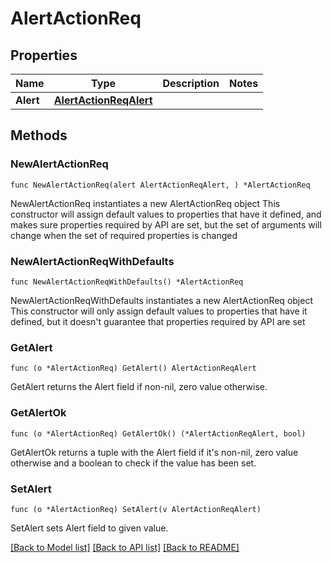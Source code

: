 # AlertActionReq

## Properties

Name | Type | Description | Notes
------------ | ------------- | ------------- | -------------
**Alert** | [**AlertActionReqAlert**](AlertActionReqAlert.md) |  | 

## Methods

### NewAlertActionReq

`func NewAlertActionReq(alert AlertActionReqAlert, ) *AlertActionReq`

NewAlertActionReq instantiates a new AlertActionReq object
This constructor will assign default values to properties that have it defined,
and makes sure properties required by API are set, but the set of arguments
will change when the set of required properties is changed

### NewAlertActionReqWithDefaults

`func NewAlertActionReqWithDefaults() *AlertActionReq`

NewAlertActionReqWithDefaults instantiates a new AlertActionReq object
This constructor will only assign default values to properties that have it defined,
but it doesn't guarantee that properties required by API are set

### GetAlert

`func (o *AlertActionReq) GetAlert() AlertActionReqAlert`

GetAlert returns the Alert field if non-nil, zero value otherwise.

### GetAlertOk

`func (o *AlertActionReq) GetAlertOk() (*AlertActionReqAlert, bool)`

GetAlertOk returns a tuple with the Alert field if it's non-nil, zero value otherwise
and a boolean to check if the value has been set.

### SetAlert

`func (o *AlertActionReq) SetAlert(v AlertActionReqAlert)`

SetAlert sets Alert field to given value.



[[Back to Model list]](../README.md#documentation-for-models) [[Back to API list]](../README.md#documentation-for-api-endpoints) [[Back to README]](../README.md)



